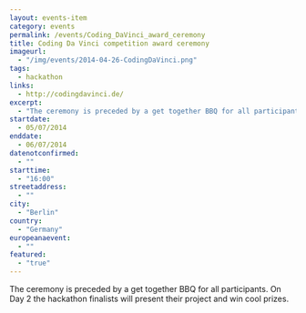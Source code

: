 ```yaml
---
layout: events-item
category: events
permalink: /events/Coding_DaVinci_award_ceremony
title: Coding Da Vinci competition award ceremony
imageurl: 
  - "/img/events/2014-04-26-CodingDaVinci.png"
tags: 
  - hackathon
links:
  - http://codingdavinci.de/
excerpt:
  - "The ceremony is preceded by a get together BBQ for all participants. On Day 2 the hackathon finalists will present their project and win cool prizes."
startdate:
  - 05/07/2014
enddate:
  - 06/07/2014
datenotconfirmed:
  - ""
starttime:
  - "16:00"
streetaddress:
  - ""
city:
  - "Berlin"
country:
  - "Germany"
europeanaevent:
  - ""
featured:
  - "true"
---
```


The ceremony is preceded by a get together BBQ for all participants. On Day 2 the hackathon finalists will present their project and win cool prizes.
